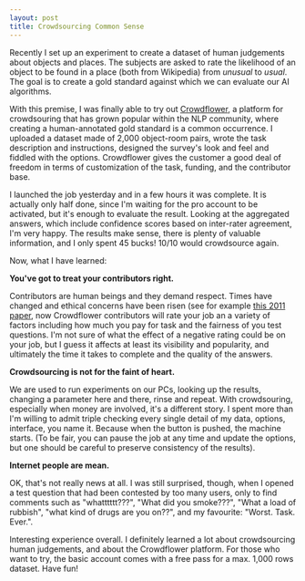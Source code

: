 ```yaml
---
layout: post
title: Crowdsourcing Common Sense
---
```


Recently I set up an experiment to create a dataset of human
judgements about objects and places. The subjects are asked to rate
the likelihood of an object to be found in a place (both from
Wikipedia) from *unusual* to *usual*. The goal is to create a gold
standard against which we can evaluate our AI algorithms.

With this premise, I was finally able to try out
[Crowdflower](https://www.crowdflower.com), a platform for
crowdsouring that has grown popular within the NLP community, where
creating a human-annotated gold standard is a common occurrence.  I
uploaded a dataset made of 2,000 object-room pairs, wrote the task
description and instructions, designed the survey's look and feel and
fiddled with the options. Crowdflower gives the customer a good deal
of freedom in terms of customization of the task, funding, and the
contributor base.

I launched the job yesterday and in a few hours it was complete. It is
actually only half done, since I'm waiting for the pro account to be
activated, but it's enough to evaluate the result. Looking at the
aggregated answers, which include confidence scores based on
inter-rater agreement, I'm very happy. The results make sense, there
is plenty of valuable information, and I only spent 45 bucks! 10/10
would crowdsource again.

Now, what I have learned:

**You've got to treat your contributors right.**

Contributors are human beings and they demand respect. Times have
changed and ethical concerns have been risen (see for example [this
2011
paper](http://www.mitpressjournals.org/doi/pdf/10.1162/COLI_a_00057),
now Crowdflower contributors will rate your job an a variety of
factors including how much you pay for task and the fairness of you
test questions. I'm not sure of what the effect of a negative rating
could be on your job, but I guess it affects at least its visibility
and popularity, and ultimately the time it takes to complete and the
quality of the answers.

**Crowdsourcing is not for the faint of heart.**

We are used to run experiments on our PCs, looking up the results,
changing a parameter here and there, rinse and repeat. With
crowdsouring, especially when money are involved, it's a different
story. I spent more than I'm willing to admit triple checking every
single detail of my data, options, interface, you name it. Because
when the button is pushed, the machine starts. (To be fair, you can
pause the job at any time and update the options, but one should be
careful to preserve consistency of the results).

**Internet people are mean.**

OK, that's not really news at all. I was still surprised, though, when
I opened a test question that had been contested by too many users,
only to find comments such as "whatttttt???", "What did you smoke???",
"What a load of rubbish", "what kind of drugs are you on??", and my
favourite: "Worst. Task. Ever.".

Interesting experience overall. I definitely learned a lot about
crowdsourcing human judgements, and about the Crowdflower
platform. For those who want to try, the basic account comes with a
free pass for a max. 1,000 rows dataset. Have fun!